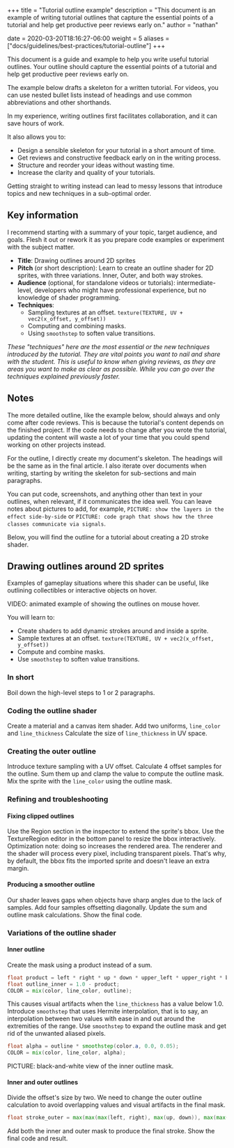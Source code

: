 +++
title = "Tutorial outline example"
description = "This document is an example of writing tutorial outlines that capture the essential points of a tutorial and help get productive peer reviews early on."
author = "nathan"

date = 2020-03-20T18:16:27-06:00
weight = 5
aliases = ["docs/guidelines/best-practices/tutorial-outline"]
+++

This document is a guide and example to help you write useful tutorial outlines. Your outline should capture the essential points of a tutorial and help get productive peer reviews early on.

The example below drafts a skeleton for a written tutorial. For videos, you can use nested bullet lists instead of headings and use common abbreviations and other shorthands.

In my experience, writing outlines first facilitates collaboration, and it can save hours of work.

It also allows you to:

- Design a sensible skeleton for your tutorial in a short amount of time.
- Get reviews and constructive feedback early on in the writing process. 
- Structure and reorder your ideas without wasting time.
- Increase the clarity and quality of your tutorials.

Getting straight to writing instead can lead to messy lessons that introduce topics and new techniques in a sub-optimal order.

## Key information

I recommend starting with a summary of your topic, target audience, and goals. Flesh it out or rework it as you prepare code examples or experiment with the subject matter.

- **Title**: Drawing outlines around 2D sprites 
- **Pitch** (or short description): Learn to create an outline shader for 2D sprites, with three variations. Inner, Outer, and both way strokes.
- **Audience** (optional, for standalone videos or tutorials): intermediate-level, developers who might have professional experience, but no knowledge of shader programming.
- **Techniques**:
    - Sampling textures at an offset. `texture(TEXTURE, UV + vec2(x_offset, y_offset))`
    - Computing and combining masks.
    - Using `smoothstep` to soften value transitions.

_These "techniques" here are the most essential or the new techniques introduced by the tutorial. They are vital points you want to nail and share with the student. This is useful to know when giving reviews, as they are areas you want to make as clear as possible. While you can go over the techniques explained previously faster._

## Notes

The more detailed outline, like the example below, should always and only come after code reviews. This is because the tutorial's content depends on the finished project. If the code needs to change after you wrote the tutorial, updating the content will waste a lot of your time that you could spend working on other projects instead.

For the outline, I directly create my document's skeleton. The headings will be the same as in the final article. I also iterate over documents when writing, starting by writing the skeleton for sub-sections and main paragraphs.

You can put code, screenshots, and anything other than text in your outlines, when relevant, if it communicates the idea well. You can leave notes about pictures to add, for example, `PICTURE: show the layers in the effect side-by-side` or `PICTURE: code graph that shows how the three classes communicate via signals`.

Below, you will find the outline for a tutorial about creating a 2D stroke shader.

## Drawing outlines around 2D sprites

Examples of gameplay situations where this shader can be useful, like outlining collectibles or interactive objects on hover.

VIDEO: animated example of showing the outlines on mouse hover.

You will learn to:

- Create shaders to add dynamic strokes around and inside a sprite.
- Sample textures at an offset. `texture(TEXTURE, UV + vec2(x_offset, y_offset))`
- Compute and combine masks.
- Use `smoothstep` to soften value transitions.

### In short

Boil down the high-level steps to 1 or 2 paragraphs.

### Coding the outline shader

Create a material and a canvas item shader.
Add two uniforms, `line_color` and `line_thickness`
Calculate the size of `line_thickness` in UV space.

### Creating the outer outline

Introduce texture sampling with a UV offset.
Calculate 4 offset samples for the outline.
Sum them up and clamp the value to compute the outline mask.
Mix the sprite with the `line_color` using the outline mask.

### Refining and troubleshooting

#### Fixing clipped outlines

Use the Region section in the inspector to extend the sprite's bbox.
Use the TextureRegion editor in the bottom panel to resize the bbox interactively.
Optimization note: doing so increases the rendered area. The renderer and the shader will process every pixel, including transparent pixels. That's why, by default, the bbox fits the imported sprite and doesn't leave an extra margin.

#### Producing a smoother outline

Our shader leaves gaps when objects have sharp angles due to the lack of samples.
Add four samples offsetting diagonally.
Update the sum and outline mask calculations. Show the final code.

### Variations of the outline shader

#### Inner outline

Create the mask using a product instead of a sum.

```glsl
float product = left * right * up * down * upper_left * upper_right * bottom_left * bottom_right;
float outline_inner = 1.0 - product;
COLOR = mix(color, line_color, outline);
```

This causes visual artifacts when the `line_thickness` has a value below 1.0.
Introduce `smoothstep` that uses Hermite interpolation, that is to say, an interpolation between two values with ease in and out around the extremities of the range.
Use `smoothstep` to expand the outline mask and get rid of the unwanted aliased pixels.

```glsl
float alpha = outline * smoothstep(color.a, 0.0, 0.05);
COLOR = mix(color, line_color, alpha);
```

PICTURE: black-and-white view of the inner outline mask.

#### Inner and outer outlines

Divide the offset's size by two.
We need to change the outer outline calculation to avoid overlapping values and visual artifacts in the final mask.

```glsl
float stroke_outer = max(max(max(left, right), max(up, down)), max(max(upper_left, upper_right), max(bottom_right, bottom_left))) - color.a;
```

Add both the inner and outer mask to produce the final stroke.
Show the final code and result.
